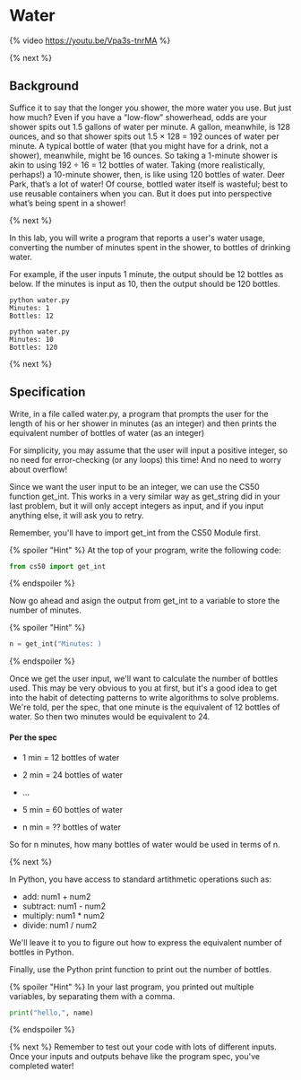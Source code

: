 # Water

{% video https://youtu.be/Vpa3s-tnrMA %}

{% next %}

## Background

Suffice it to say that the longer you shower, the more water you use. But just how much? Even if you have a "low-flow" showerhead, odds are your shower spits out 1.5 gallons of water per minute. A gallon, meanwhile, is 128 ounces, and so that shower spits out 1.5 × 128 = 192 ounces of water per minute. A typical bottle of water (that you might have for a drink, not a shower), meanwhile, might be 16 ounces. So taking a 1-minute shower is akin to using 192 ÷ 16 = 12 bottles of water. Taking (more realistically, perhaps!) a 10-minute shower, then, is like using 120 bottles of water. Deer Park, that’s a lot of water! Of course, bottled water itself is wasteful; best to use reusable containers when you can. But it does put into perspective what’s being spent in a shower!

{% next %}

In this lab, you will write a program that reports a user's water usage, converting the number of minutes spent in the shower, to bottles of drinking water.

For example, if the user inputs 1 minute, the output should be 12 bottles as below. If the minutes is input as 10, then the output should be 120 bottles.

```
python water.py
Minutes: 1
Bottles: 12

python water.py
Minutes: 10
Bottles: 120

```

{% next %}

## Specification

Write, in a file called water.py, a program that prompts the user for the length of his or her shower in minutes (as an integer) and then prints the equivalent number of bottles of water (as an integer)

For simplicity, you may assume that the user will input a positive integer, so no need for error-checking (or any loops) this time! And no need to worry about overflow!

Since we want the user input to be an integer, we can use the CS50 function get_int. This works in a very similar way as get_string did in your last problem, but it will only accept integers as input, and if you input anything else, it will ask you to retry.

Remember, you'll have to import get_int from the CS50 Module first.

{% spoiler "Hint" %}
At the top of your program, write the following code:

```python
from cs50 import get_int
```
{% endspoiler %}

Now go ahead and asign the output from get_int to a variable to store the number of minutes.

{% spoiler "Hint" %}
```python
n = get_int("Minutes: )
```
{% endspoiler %}

Once we get the user input, we'll want to calculate the number of bottles used. This may be very obvious to you at first, but it's a good idea to get into the habit of detecting patterns to write algorithms to solve problems. We're told, per the spec, that one minute is the equivalent of 12 bottles of water. So then two minutes would be equivalent to 24.

#### Per the spec
* 1 min = 12 bottles of water
* 2 min = 24 bottles of water
* ...
* 5 min = 60 bottles of water

* n min = ?? bottles of water

So for n minutes, how many bottles of water would be used in terms of n.

{% next %}

In Python, you have access to standard artithmetic operations such as:
* add:      num1 + num2
* subtract: num1 - num2
* multiply: num1 * num2
* divide:   num1 / num2

We'll leave it to you to figure out how to express the equivalent number of bottles in Python.

Finally, use the Python print function to print out the number of bottles.

{% spoiler "Hint" %}
In your last program, you printed out multiple variables, by separating them with a comma.

```python
print("hello,", name)
```
{% endspoiler %}

{% next %}
Remember to test out your code with lots of different inputs. Once your inputs and outputs behave like the program spec, you've completed water!

